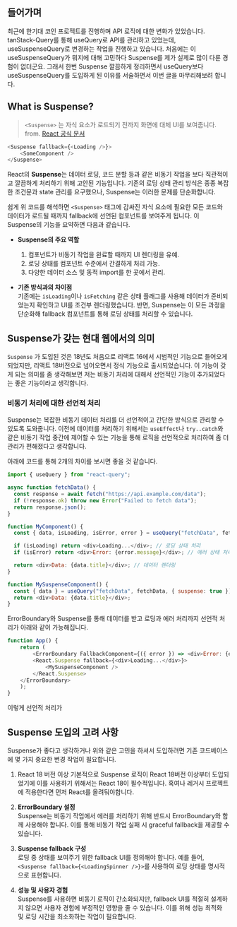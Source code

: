 ## 들어가며
최근에 한기대 코인 프로젝트를 진행하며 API 로직에 대한 변화가 있었습니다. tanStack-Query를 통해 useQuery로 API를 관리하고 있었는데, useSuspenseQuery로 변경하는 작업을 진행하고 있습니다.
처음에는 이 useSuspenseQuery가 뭐지에 대해 고민하다 Suspense를 제가 실제로 많이 다룬 경험이 없더군요. 그래서 한번 Suspense 깔끔하게 정리하면서 useQuery보다 useSuspenseQuery를 도입하게 된 이유를 서술하면서 이번 글을 마무리해보려 합니다.

## What is Suspense?

>`<Suspense>` 는 자식 요소가 로드되기 전까지 화면에 대체 UI를 보여줍니다. 
>from. [React 공식 문서](https://ko.react.dev/reference/react/Suspense)

```javascript
<Suspense fallback={<Loading />}>  
	<SomeComponent />  
</Suspense>
```

React의 **Suspense**는 데이터 로딩, 코드 분할 등과 같은 비동기 작업을 보다 직관적이고 깔끔하게 처리하기 위해 고안된 기능입니다. 기존의 로딩 상태 관리 방식은 종종 복잡한 조건문과 state 관리를 요구했으나, Suspense는 이러한 문제를 단순화합니다.

쉽게 위 코드를 해석하면 `<Suspense>` 태그에 감싸진 자식 요소에 필요한 모든 코드와 데이터가 로드될 때까지 fallback에 선언된 컴포넌트를 보여주게 됩니다.
이 Suspense의 기능을 요약하면 다음과 같습니다.

- **Suspense의 주요 역할**
    1. 컴포넌트가 비동기 작업을 완료할 때까지 UI 렌더링을 유예.
    2. 로딩 상태를 컴포넌트 수준에서 간결하게 처리 가능.
    3. 다양한 데이터 소스 및 동적 import를 한 곳에서 관리.

- **기존 방식과의 차이점**  
    기존에는 `isLoading`이나 `isFetching` 같은 상태 플래그를 사용해 데이터가 준비되었는지 확인하고 UI를 조건부 렌더링했습니다. 반면, Suspense는 이 모든 과정을 단순화해 fallback 컴포넌트를 통해 로딩 상태를 처리할 수 있습니다.

## Suspense가 갖는 현대 웹에서의 의미

`Suspense` 가 도입된 것은 18년도 처음으로 리액트 16에서 시범적인 기능으로 들어오게 되었지만, 리액트 18버전으로 넘어오면서 정식 기능으로 출시되었습니다. 이 기능이 갖게 되는 의미를 좀 생각해보면 저는 비동기 처리에 대해서 선언적인 기능이 추가되었다는 좋은 기능이라고 생각합니다.

### 비동기 처리에 대한 선언적 처리

Suspense는 복잡한 비동기 데이터 처리를 더 선언적이고 간단한 방식으로 관리할 수 있도록 도와줍니다.
이전에 데이터를 처리하기 위해서는 `useEffect`나 `try..catch`와 같은 비동기 작업 중간에 제어할 수 있는 기능을 통해 로직을 선언적으로 처리하여 좀 더 관리가 편해졌다고 생각합니다.

아래에 코드를 통해 2개의 차이를 보시면 좋을 것 같습니다.
```javascript
import { useQuery } from "react-query";

async function fetchData() {
  const response = await fetch("https://api.example.com/data");
  if (!response.ok) throw new Error("Failed to fetch data");
  return response.json();
}

function MyComponent() {
  const { data, isLoading, isError, error } = useQuery("fetchData", fetchData);

  if (isLoading) return <div>Loading...</div>; // 로딩 상태 처리
  if (isError) return <div>Error: {error.message}</div>; // 에러 상태 처리

  return <div>Data: {data.title}</div>; // 데이터 렌더링
}

function MySuspenseComponent() { 
  const { data } = useQuery("fetchData", fetchData, { suspense: true }); 
  return <div>Data: {data.title}</div>;
}
```

ErrorBoundary와 Suspense를 통해 데이터를 받고 로딩과 에러 처리까지 선언적 처리가 아래와 같이 가능해집니다.
```javascript
function App() { 
	return ( 
		<ErrorBoundary FallbackComponent={({ error }) => <div>Error: {error.message}</div>}> 
		<React.Suspense fallback={<div>Loading...</div>}> 
			<MySuspenseComponent /> 
		</React.Suspense> 
	</ErrorBoundary> 
	); 
}
```

이렇게 선언적 처리가 

## Suspense 도입의 고려 사항

Suspense가 좋다고 생각하거나 위와 같은 고민을 하셔서 도입하려면 기존 코드베이스에 몇 가지 중요한 변경 작업이 필요합니다.

1. React 18 버전 이상
	 기본적으로 Suspense 로직이 React 18버전 이상부터 도입되었기에 이를 사용하기 위해서는 React 18이 필수적입니다. 혹여나 레거시 프로젝트에 적용한다면 먼저 React를 올려둬야합니다.

2. **ErrorBoundary 설정**  
    Suspense는 비동기 작업에서 에러를 처리하기 위해 반드시 ErrorBoundary와 함께 사용해야 합니다. 이를 통해 비동기 작업 실패 시 graceful fallback을 제공할 수 있습니다.
    
2. **Suspense fallback 구성**  
    로딩 중 상태를 보여주기 위한 fallback UI를 정의해야 합니다. 예를 들어, `<Suspense fallback={<LoadingSpinner />}>`를 사용하여 로딩 상태를 명시적으로 표현합니다.
    
3. **성능 및 사용자 경험**  
    Suspense를 사용하면 비동기 로직이 간소화되지만, fallback UI를 적절히 설계하지 않으면 사용자 경험에 부정적인 영향을 줄 수 있습니다. 이를 위해 성능 최적화 및 로딩 시간을 최소화하는 작업이 필요합니다.


